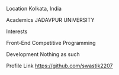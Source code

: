 Location
Kolkata, India

Academics
JADAVPUR UNIVERSITY

Interests

Front-End
Competitive Programming


Development
Nothing as such

Profile Link
https://github.com/swastik2207
